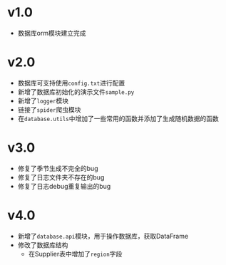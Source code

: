 # v1.0
- 数据库orm模块建立完成

# v2.0
- 数据库可支持使用`config.txt`进行配置
- 新增了数据库初始化的演示文件`sample.py`
- 新增了`logger`模块
- 链接了`spider`爬虫模块
- 在`database.utils`中增加了一些常用的函数并添加了生成随机数据的函数

# v3.0
- 修复了季节生成不完全的bug
- 修复了日志文件夹不存在的bug
- 修复了日志debug重复输出的bug

# v4.0
- 新增了`database.api`模块，用于操作数据库，获取DataFrame
- 修改了数据库结构
  - 在Supplier表中增加了`region`字段